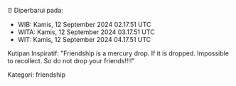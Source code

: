 ⏰ Diperbarui pada:
- WIB: Kamis, 12 September 2024 02.17.51 UTC
- WITA: Kamis, 12 September 2024 03.17.51 UTC
- WIT: Kamis, 12 September 2024 04.17.51 UTC

Kutipan Inspiratif:
"Friendship is a mercury drop. If it is dropped. Impossible to recollect. So do not drop your friends!!!!"


Kategori: friendship

